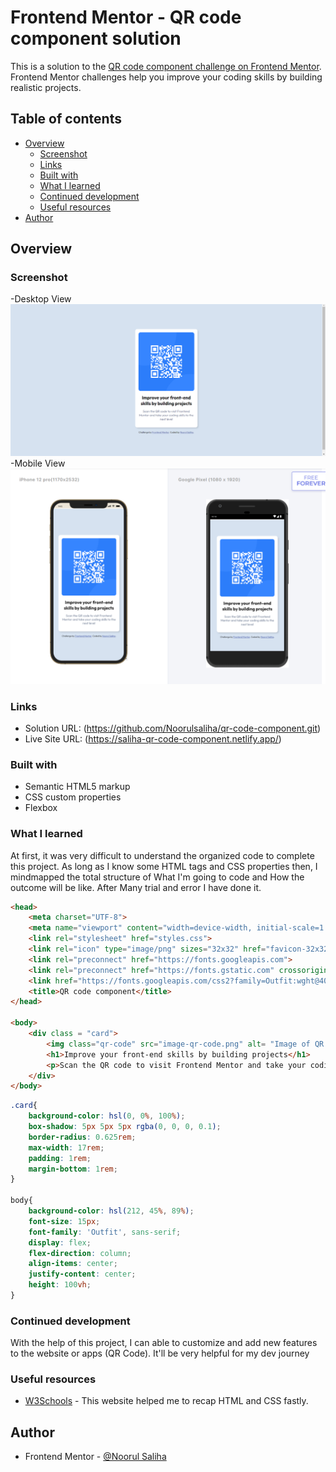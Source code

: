 # Frontend Mentor - QR code component solution

This is a solution to the [QR code component challenge on Frontend Mentor](https://www.frontendmentor.io/challenges/qr-code-component-iux_sIO_H). Frontend Mentor challenges help you improve your coding skills by building realistic projects. 

## Table of contents

- [Overview](#overview)
  - [Screenshot](#screenshot)
  - [Links](#links)
  - [Built with](#built-with)
  - [What I learned](#what-i-learned)
  - [Continued development](#continued-development)
  - [Useful resources](#useful-resources)
- [Author](#author)


## Overview

### Screenshot
-Desktop View
![](QR%20Code_desktop.png)
-Mobile View
![](Mobile-preview.png)


### Links

- Solution URL: (https://github.com/Noorulsaliha/qr-code-component.git)
- Live Site URL: (https://saliha-qr-code-component.netlify.app/)


### Built with

- Semantic HTML5 markup
- CSS custom properties
- Flexbox


### What I learned

At first, it was very difficult to understand the organized code to complete this project. As long as I know some HTML tags and CSS properties then, I mindmapped the total structure of What I'm going to code and How the outcome will be like. After Many trial and error I have done it.


```html
<head>
    <meta charset="UTF-8">
    <meta name="viewport" content="width=device-width, initial-scale=1.0">
    <link rel="stylesheet" href="styles.css">
    <link rel="icon" type="image/png" sizes="32x32" href="favicon-32x32.png">
    <link rel="preconnect" href="https://fonts.googleapis.com">
    <link rel="preconnect" href="https://fonts.gstatic.com" crossorigin>
    <link href="https://fonts.googleapis.com/css2?family=Outfit:wght@400;700&display=swap" rel="stylesheet">
    <title>QR code component</title>
</head>

<body>
    <div class = "card">
        <img class="qr-code" src="image-qr-code.png" alt= "Image of QR code" width= "285" height = "285"/>
        <h1>Improve your front-end skills by building projects</h1>
        <p>Scan the QR code to visit Frontend Mentor and take your coding skills to the next level</p>
    </div>
</body>  
```

```css
.card{
    background-color: hsl(0, 0%, 100%);
    box-shadow: 5px 5px 5px rgba(0, 0, 0, 0.1);
    border-radius: 0.625rem;
    max-width: 17rem;
    padding: 1rem;
    margin-bottom: 1rem;
}

body{
    background-color: hsl(212, 45%, 89%);
    font-size: 15px;
    font-family: 'Outfit', sans-serif;
    display: flex;
    flex-direction: column;
    align-items: center;
    justify-content: center;
    height: 100vh;
}

```

### Continued development
With the help of this project, I can able to customize and add new features to the website or apps (QR Code). It'll be very helpful for my dev journey

### Useful resources

- [W3Schools](https://www.w3schools.com/) - This website helped me to recap HTML and CSS fastly.


## Author

- Frontend Mentor - [@Noorul Saliha](https://www.frontendmentor.io/profile/Noorulsaliha)

